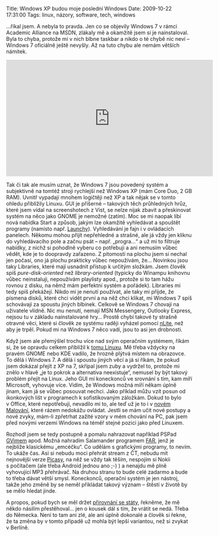 Title: Windows XP budou moje poslední Windows
Date: 2009-10-22 17:31:00
Tags: linux, názory, software, tech, windows

…říkal jsem. A nebyla to pravda. Jen co se objevily Windows 7 v rámci Academic Alliance na MSDN, zlákaly mě a okamžitě jsem si je nainstaloval. Byla to chyba, protože mi v nich blbne taskbar a nikdo o té chybě nic neví – Windows 7 oficiálně ještě nevyšly. Až na tuto chybu ale nemám větších námitek.

<iframe width="560" height="315" src="https://www.youtube.com/embed/YDvWtO-114I" frameborder="0" allowfullscreen></iframe>

Tak či tak ale musím uznat, že Windows 7 jsou povedený systém a subjektivně na tomtéž stroji rychlejší než Windows XP (mám Core Duo, 2 GB RAM). Uvnitř vypadají mnohem logičtěji než XP a tak nějak se v tomto ohledu přiblížily Linuxu. GUI je příšerné – takových těch průhledných hrůz, které jsem vídal na screenshotech z Vist, se nelze nijak zbavit a přeskinovat systém na něco jako GNOME je nemožné (zatím). Moc se mi naopak líbí nová nabídka Start a způsob, jakým lze okamžitě vyhledávat a spouštět programy (namísto např. [Launchy](http://honzajavorek.cz/blog/launchy)). Vyhledávání je fajn i v ovládacích panelech. Někomu mohou přijít nepřehledné a strašné, ale já vždy jen kliknu do vyhledávacího pole a začnu psát – např. „progra…“ a už mi to filtruje nabídky, z nichž si pohodlně vyberu co potřebuji a ani nemusím vůbec vědět, kde je to doopravdy zařazeno. Z pitomostí na plochu jsem si nechal jen počasí, ono já plochu prakticky vůbec nepoužívám, že… Novinkou jsou taky Libraries, které mají usnadnit přístup k určitým složkám. Jsem člověk spíš *pure-disk-oriented* než *library-oriented* (typicky do Winampu knihovnu vůbec neinstaluji, nepoužívám playlisty apod., protože si to tam hážu rovnou z disku, na němž mám perfektní systém a pořádek). Libraries mi tedy spíš překážejí. Nikdo mi je nenutí používat, ale taky mi přijde, že písmena disků, které chci vidět první a na něž chci klikat, mi Windows 7 spíš schovávají za spoustu jiných blbinek. Celkově se Windows 7 chovají na uživatele vlídně. Nic mu nenutí, nemají MSN Messengery, Outlooky Express, nejsou tu v základu nainstalované hry… Prostě chybí takové ty strašně otravné věci, které si člověk ze systému raději vyházel pomocí [nLite](http://www.nliteos.com/), než aby je trpěl. Pokud mi na Windows 7 něco vadí, jsou to asi jen drobnosti.

Když jsem ale přemýšlel trochu více nad svým operačním systémem, říkám si, že se opravdu celkem přiblížil k [tomu Linuxu](http://honzajavorek.cz/blog/tyden-s-tucnaky). Mě třeba vždycky na pravém GNOME nebo KDE vadilo, že hrozně plýtvá místem na obrazovce. To dělá i Windows 7. A dělá i spoustu jiných věcí a já si říkám, že pokud jsem dokázal přejít z XP na 7, skřípal jsem zuby a vydržel to, protože mi znělo v hlavě „je to pokrok a alternativa neexistuje“, nemusel by být takový problém přejít na Linux. Jeho GUI mi koneckonců ve srovnání s tím, kam míří Microsoft, vyhovuje více. Vidím, že Windows možná míří někam úplně jinam, kam já se vůbec posouvat nechci. Jako příklad můžu vzít posun od ikonkových lišt v programech k sofistikovaným záložkám. Dokud to bylo v Office, které nepotřebuji, nevadilo mi to, ale teď už je to i v [novém Malování](http://images.google.cz/images?q=ms+paint+windows+7), které rázem nedokážu ovládat. Jestli se mám učit nové postupy a nové zvyky, mám-li zpřetrhat zažité vzory v mém chování na PC, pak jsem před novými verzemi Windows na téměř stejné pozici jako před Linuxem.

Rozhodl jsem se tedy postupně a pomalu nahrazovat například PSPad [GVimem](http://www.vim.org/) apod. Možná nahradím Salamander programem [FAR](http://www.farmanager.com/), jenž je nejblíže klasickému „emcéčku“. Co udělám s grafickými programy, to nevím. To ukáže čas. Asi si nebudu moci přehrát stream z ČT, nebudu mít nejnovější verze [Picasy](http://picasa.google.com/linux), na něž se vždy tak těším, nespojím si Nokii s počítačem (ale třeba Android jednou ano ;-) ) a nenajdu mě plně vyhovující MP3 přehrávač. Na druhou stranu to bude celé zadarmo a bude to třeba dávat větší smysl. Koneckonců, operační systém je jen nástroj, takže jeho změně by se neměl přikládat takový význam – štěstí v životě by se mělo hledat jinde.

A propos, pokud bych se měl držet [přirovnání se státy](http://honzajavorek.cz/blog/trivialni-zmena), řekněme, že mě někdo násilím přestěhoval… jen o kousek dál s tím, že vrátit se nedá. Třeba do Německa. Není to tam ani zlé, ale ani úplně dokonalé a člověk si řekne, že ta změna by v tomto případě už mohla být lepší variantou, než si zvykat v Berlíně.
